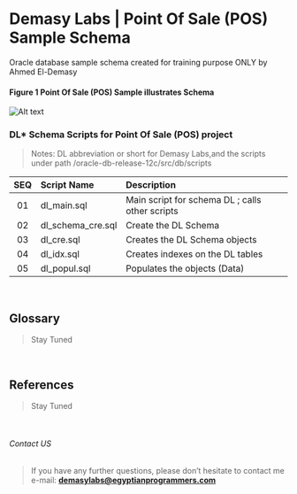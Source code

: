 # Demasy Labs | Point Of Sale (POS) Sample Schema
Oracle database sample schema created for training purpose ONLY by Ahmed El-Demasy

#### Figure 1 Point Of Sale (POS) Sample illustrates Schema 
![Alt text](https://github.com/demasylabs/Point-Of-Sale/blob/master/oracle-db-release-12c/digrams/pos-erd.jpg)


### DL* Schema Scripts for Point Of Sale (POS) project
> Notes: DL abbreviation or short for Demasy Labs,and the scripts under path /oracle-db-release-12c/src/db/scripts

 |SEQ  | Script Name        | Description |
 |:-:  | :---               | :------     |
 |01   | dl_main.sql        | Main script for schema DL ; calls other scripts |
 |02   | dl_schema_cre.sql  | Create the DL Schema |
 |03   | dl_cre.sql         | Creates the DL Schema objects | 
 |04   | dl_idx.sql         | Creates indexes on the DL tables | 
 |05   | dl_popul.sql       | Populates the objects (Data) | 

</br>

## Glossary
> Stay Tuned
</br>

## References
> Stay Tuned
</br>

###### Contact US
> If you have any further questions, please don’t hesitate to contact me e-mail: **demasylabs@egyptianprogrammers.com**

